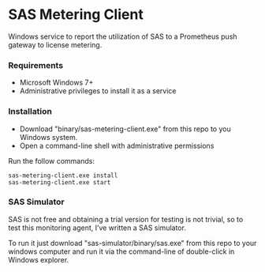 # SAS Metering Client

Windows service to report the utilization of SAS to a Prometheus push gateway to license metering.

### Requirements

- Microsoft Windows 7+
- Administrative privileges to install it as a service

### Installation

- Download "binary/sas-metering-client.exe" from this repo to you Windows system.
- Open a command-line shell with administrative permissions

Run the follow commands:

```
sas-metering-client.exe install
sas-metering-client.exe start
```

### SAS Simulator

SAS is not free and obtaining a trial version for testing is not trivial, so to test this monitoring agent, I’ve written a SAS simulator. 

To run it just download "sas-simulator/binary/sas.exe" from this repo to your windows computer and run it via the command-line of double-click in Windows explorer.
